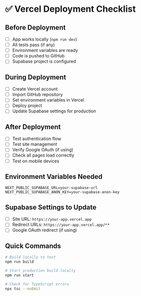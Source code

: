 # ✅ Vercel Deployment Checklist

## Before Deployment

- [ ] App works locally (`npm run dev`)
- [ ] All tests pass (if any)
- [ ] Environment variables are ready
- [ ] Code is pushed to GitHub
- [ ] Supabase project is configured

## During Deployment

- [ ] Create Vercel account
- [ ] Import GitHub repository
- [ ] Set environment variables in Vercel
- [ ] Deploy project
- [ ] Update Supabase settings for production

## After Deployment

- [ ] Test authentication flow
- [ ] Test site management
- [ ] Verify Google OAuth (if using)
- [ ] Check all pages load correctly
- [ ] Test on mobile devices

## Environment Variables Needed

```
NEXT_PUBLIC_SUPABASE_URL=your-supabase-url
NEXT_PUBLIC_SUPABASE_ANON_KEY=your-supabase-anon-key
```

## Supabase Settings to Update

- [ ] Site URL: `https://your-app.vercel.app`
- [ ] Redirect URLs: `https://your-app.vercel.app/**`
- [ ] Google OAuth redirect (if using)

## Quick Commands

```bash
# Build locally to test
npm run build

# Start production build locally
npm run start

# Check for TypeScript errors
npx tsc --noEmit
```
